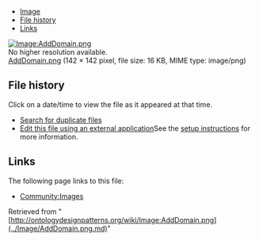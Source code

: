 * [Image](../Image/AddDomain.png.md#file)
* [File history](../Image/AddDomain.png.md#filehistory)
* [Links](../Image/AddDomain.png.md#filelinks)

[![Image:AddDomain.png](../../../images/c/ca/AddDomain.png)](../../../images/c/ca/AddDomain.png)  
No higher resolution available.  
[AddDomain.png](../../../images/c/ca/AddDomain.png)‎ (142 × 142 pixel, file size: 16 KB, MIME type: image/png)

## File history

Click on a date/time to view the file as it appeared at that time.



  
* [Search for duplicate files](http://ontologydesignpatterns.org/wiki/Special:FileDuplicateSearch/AddDomain.png "Special:FileDuplicateSearch/AddDomain.png")
* [Edit this file using an external application](http://ontologydesignpatterns.org/wiki/index.php?title=Image:AddDomain.png&action=edit&externaledit=true&mode=file "Image:AddDomain.png")See the [setup instructions](http://www.mediawiki.org/wiki/Manual:External_editors "http://www.mediawiki.org/wiki/Manual:External_editors") for more information.

## Links



The following page links to this file:


* [Community:Images](../Community/Images.md "Community:Images")


Retrieved from "[http://ontologydesignpatterns.org/wiki/Image:AddDomain.png](../Image/AddDomain.png.md)"